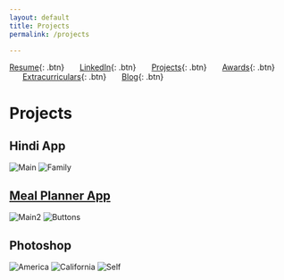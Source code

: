 ```yaml
---
layout: default
title: Projects
permalink: /projects

---
```


[Resume](./assets/docs/resume.pdf){: .btn}
&nbsp;&nbsp;&nbsp;&nbsp;&nbsp;&nbsp;[LinkedIn](https://www.linkedin.com/in/karan-sodhi-481265160/){: .btn}
&nbsp;&nbsp;&nbsp;&nbsp;&nbsp;&nbsp;[Projects](/projects.md){: .btn}
&nbsp;&nbsp;&nbsp;&nbsp;&nbsp;&nbsp;[Awards](/awards.md){: .btn}
&nbsp;&nbsp;&nbsp;&nbsp;&nbsp;&nbsp;[Extracurriculars](/extra-currics.md){: .btn}
&nbsp;&nbsp;&nbsp;&nbsp;&nbsp;&nbsp;[Blog](/blog.md){: .btn}

# Projects
## Hindi App
![Main](../assets/img/hindiapp.png "Hindi App home screen")
![Family](../assets/img/family.png "Hindi App family screen")

## [Meal Planner App](https://studio.code.org/projects/applab/-yrYBomLimJkGkKy0VIbaX-IIvrsLDyaAQFnsII0DPE)
![Main2](../assets/img/mainscreen.png "Meal Planner App home screen")
![Buttons](../assets/img/buttons.png "Meal Planner App Functions")

## Photoshop
![America](../assets/img/america.jpg "America")
![California](../assets/img/california.jpg "California")
![Self](../assets/img/self.jpg "Self")
